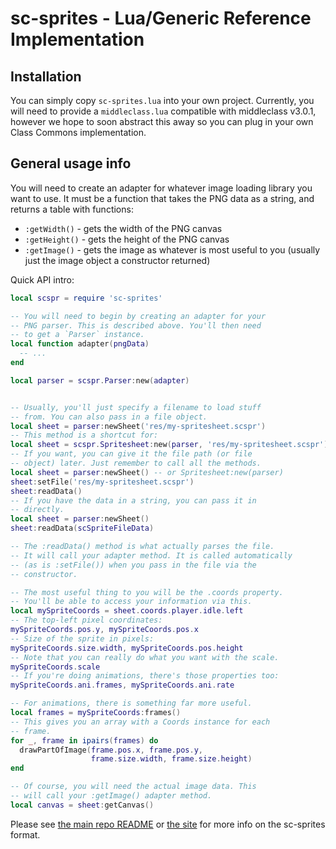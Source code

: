 # sc-sprites - Lua/Generic Reference Implementation


## Installation

You can simply copy `sc-sprites.lua` into your own project. Currently, you will
need to provide a `middleclass.lua` compatible with middleclass v3.0.1, however
we hope to soon abstract this away so you can plug in your own Class Commons
implementation.


## General usage info

You will need to create an adapter for whatever image loading library you want
to use. It must be a function that takes the PNG data as a string, and returns
a table with functions:

- `:getWidth()` - gets the width of the PNG canvas
- `:getHeight()` - gets the height of the PNG canvas
- `:getImage()` - gets the image as whatever is most useful to you (usually
  just the image object a constructor returned)


Quick API intro:

```lua
local scspr = require 'sc-sprites'

-- You will need to begin by creating an adapter for your
-- PNG parser. This is described above. You'll then need
-- to get a `Parser` instance.
local function adapter(pngData)
  -- ...
end

local parser = scspr.Parser:new(adapter)


-- Usually, you'll just specify a filename to load stuff
-- from. You can also pass in a file object.
local sheet = parser:newSheet('res/my-spritesheet.scspr')
-- This method is a shortcut for:
local sheet = scspr.Spritesheet:new(parser, 'res/my-spritesheet.scspr')
-- If you want, you can give it the file path (or file
-- object) later. Just remember to call all the methods.
local sheet = parser:newSheet() -- or Spritesheet:new(parser)
sheet:setFile('res/my-spritesheet.scspr')
sheet:readData()
-- If you have the data in a string, you can pass it in
-- directly.
local sheet = parser:newSheet()
sheet:readData(scSpriteFileData)

-- The :readData() method is what actually parses the file.
-- It will call your adapter method. It is called automatically
-- (as is :setFile()) when you pass in the file via the
-- constructor.

-- The most useful thing to you will be the .coords property.
-- You'll be able to access your information via this.
local mySpriteCoords = sheet.coords.player.idle.left
-- The top-left pixel coordinates:
mySpriteCoords.pos.y, mySpriteCoords.pos.x
-- Size of the sprite in pixels:
mySpriteCoords.size.width, mySpriteCoords.pos.height
-- Note that you can really do what you want with the scale.
mySpriteCoords.scale
-- If you're doing animations, there's those properties too:
mySpriteCoords.ani.frames, mySpriteCoords.ani.rate

-- For animations, there is something far more useful.
local frames = mySpriteCoords:frames()
-- This gives you an array with a Coords instance for each
-- frame.
for _, frame in ipairs(frames) do
  drawPartOfImage(frame.pos.x, frame.pos.y,
                  frame.size.width, frame.size.height)
end

-- Of course, you will need the actual image data. This
-- will call your :getImage() adapter method.
local canvas = sheet:getCanvas()
```

Please see [the main repo README](https://github.com/SourceComb/sc-sprites/blob/master/README.md)
or [the site](http://sourcecomb.github.io/sc-sprites/) for more info on the
sc-sprites format.
